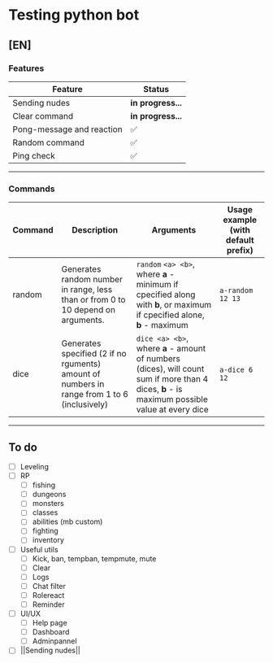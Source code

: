 # Testing python bot

## [EN]

### Features

| **Feature**               | **Status**         |
| ------------------------- | ------------------ |
| Sending nudes             | **in progress...** |
| Clear command             | **in progress...** |
| Pong-message and reaction | :white_check_mark: |
| Random command            | :white_check_mark: |
| Ping check                | :white_check_mark: |

---

### Commands

| Command | Description                                                                                 | Arguments                                                                                                                                     | Usage example (with default prefix) |
| ------- | ------------------------------------------------------------------------------------------- | --------------------------------------------------------------------------------------------------------------------------------------------- | ----------------------------------- |
| random  | Generates random number in range, less than or from 0 to 10 depend on arguments.            | `random` `<a> <b>`, where **a** - minimum if cpecified along with **b**, or maximum if cpecified alone, **b** - maximum                       | `a-random 12 13`                    |
| dice    | Generates specified (2 if no rguments) amount of numbers in range from 1 to 6 (inclusively) | `dice <a> <b>`, where **a** - amount of numbers (dices), will count sum if more than 4 dices, **b** - is maximum possible value at every dice | `a-dice 6 12`                       |

---

## To do

- [ ] Leveling
- [ ] RP
  - [ ] fishing
  - [ ] dungeons
  - [ ] monsters
  - [ ] classes
  - [ ] abilities (mb custom)
  - [ ] fighting
  - [ ] inventory
- [ ] Useful utils
  - [ ] Kick, ban, tempban, tempmute, mute
  - [ ] Clear
  - [ ] Logs
  - [ ] Chat filter
  - [ ] Rolereact
  - [ ] Reminder
- [ ] UI/UX
  - [ ] Help page
  - [ ] Dashboard
  - [ ] Adminpannel
- [ ] ||Sending nudes||
